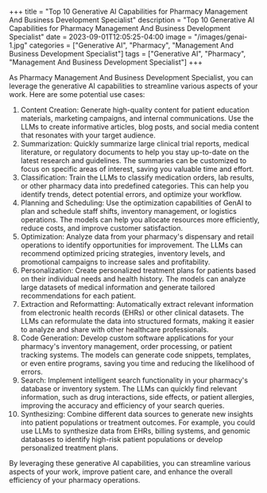 +++
title = "Top 10 Generative AI Capabilities for Pharmacy Management And Business Development Specialist"
description = "Top 10 Generative AI Capabilities for Pharmacy Management And Business Development Specialist"
date = 2023-09-01T12:05:25-04:00
image = "/images/genai-1.jpg"
categories = ["Generative AI", "Pharmacy", "Management And Business Development Specialist"]
tags = ["Generative AI", "Pharmacy", "Management And Business Development Specialist"]
+++

As Pharmacy Management And Business Development Specialist, you can leverage the generative AI capabilities to streamline various aspects of your work. Here are some potential use cases:

1. Content Creation: Generate high-quality content for patient education materials, marketing campaigns, and internal communications. Use the LLMs to create informative articles, blog posts, and social media content that resonates with your target audience.
2. Summarization: Quickly summarize large clinical trial reports, medical literature, or regulatory documents to help you stay up-to-date on the latest research and guidelines. The summaries can be customized to focus on specific areas of interest, saving you valuable time and effort.
3. Classification: Train the LLMs to classify medication orders, lab results, or other pharmacy data into predefined categories. This can help you identify trends, detect potential errors, and optimize your workflow.
4. Planning and Scheduling: Use the optimization capabilities of GenAI to plan and schedule staff shifts, inventory management, or logistics operations. The models can help you allocate resources more efficiently, reduce costs, and improve customer satisfaction.
5. Optimization: Analyze data from your pharmacy's dispensary and retail operations to identify opportunities for improvement. The LLMs can recommend optimized pricing strategies, inventory levels, and promotional campaigns to increase sales and profitability.
6. Personalization: Create personalized treatment plans for patients based on their individual needs and health history. The models can analyze large datasets of medical information and generate tailored recommendations for each patient.
7. Extraction and Reformatting: Automatically extract relevant information from electronic health records (EHRs) or other clinical datasets. The LLMs can reformulate the data into structured formats, making it easier to analyze and share with other healthcare professionals.
8. Code Generation: Develop custom software applications for your pharmacy's inventory management, order processing, or patient tracking systems. The models can generate code snippets, templates, or even entire programs, saving you time and reducing the likelihood of errors.
9. Search: Implement intelligent search functionality in your pharmacy's database or inventory system. The LLMs can quickly find relevant information, such as drug interactions, side effects, or patient allergies, improving the accuracy and efficiency of your search queries.
10. Synthesizing: Combine different data sources to generate new insights into patient populations or treatment outcomes. For example, you could use LLMs to synthesize data from EHRs, billing systems, and genomic databases to identify high-risk patient populations or develop personalized treatment plans.

By leveraging these generative AI capabilities, you can streamline various aspects of your work, improve patient care, and enhance the overall efficiency of your pharmacy operations.